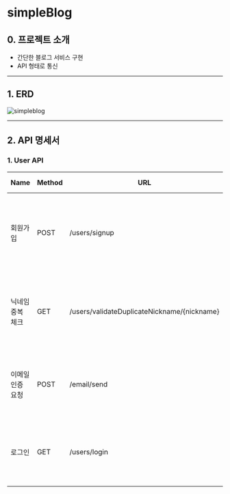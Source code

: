 # simpleBlog

## 0. 프로젝트 소개
- 간단한 블로그 서비스 구현
- API 형태로 통신
------
## 1. ERD
![simpleblog](https://github.com/Kim-Jong-Gyu/simpleBlog/assets/62927374/ef37ef6f-fffe-4ee8-af0c-03a3cfcd0777)

------
## 2. API 명세서

### 1. User API
| Name      | Method | URL                                         | Request Header | Request Body                                                                                                                                                                                       | Response Header | Response Body                                                    |
|-----------|--------|---------------------------------------------|-----------------|----------------------------------------------------------------------------------------------------------------------------------------------------------------------------------------------------|-----------------|------------------------------------------------------------------|
| 회원가입      | POST   | /users/signup                               | none            | {<br/>"email" : "email@email.com",<br/>"nickname": "nickname",<br/>"password" : "password123",<br/>"checkPassword" : "password123",<br/>"email":"email123@gmail.com",<br/>"authNum":"123456"<br/>} | none            | {<br/>"status" : "201",<br/>"message":"회원가입에 성공했습니다"<br/>}       |
| 닉네임 중복 체크 | GET    | /users/validateDuplicateNickname/{nickname} | none            | none                                                                                                                                                                                               | none            | {<br/>"status" : "200",<br/>"message":"닉네임 중복 체크에 성공했습니다."<br/>} |
| 이메일 인증 요청 | POST   | /email/send                                 | none            | {<br/>"email" : "email@email.com"<br/>}                                                                                                                                                            | none            | {<br/>"status" : "200",<br/>"message":"이메일 인증에 성공했습니다."<br/>}    |
| 로그인       | GET    | /users/login                                | none            | {<br/>"nickname" : "nickname",<br/>"password" : "password"<br/>}                                                                                                                                         | none            | {<br/>"status" : "200",<br/>"message":"로그인에 성공했습니다."<br/>}       |
